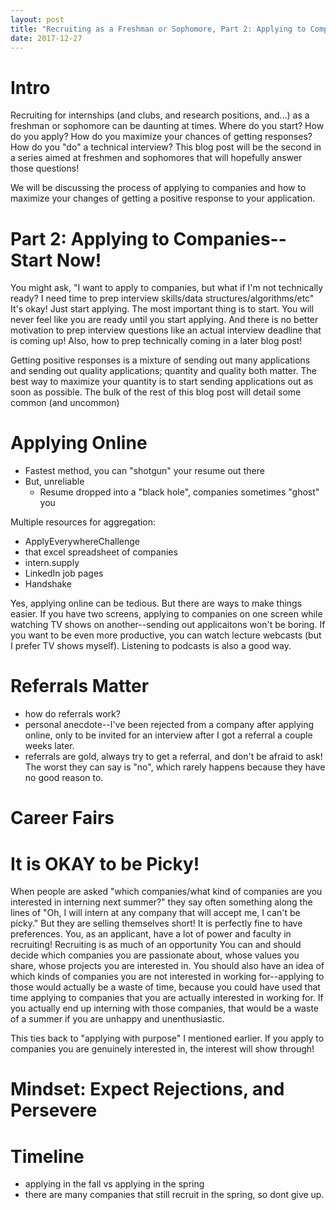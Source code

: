 ```yaml
---
layout: post
title: "Recruiting as a Freshman or Sophomore, Part 2: Applying to Companies, Getting Responses"
date: 2017-12-27
---
```


# Intro

Recruiting for internships (and clubs, and research positions, and...) as a freshman or sophomore can be daunting at times. Where do you start? How do you apply? How do you maximize your chances of getting responses? How do you "do" a technical interview? This blog post will be the second in a series aimed at freshmen and sophomores that will hopefully answer those questions!

We will be discussing the process of applying to companies and how to maximize your changes of getting a positive response to your application. 

# Part 2: Applying to Companies--Start Now!

You might ask, "I want to apply to companies, but what if I'm not technically ready? I need time to prep interview skills/data structures/algorithms/etc" It's okay! Just start applying. The most important thing is to start. You will never feel like you are ready until you start applying. And there is no better motivation to prep interview questions like an actual interview deadline that is coming up! Also, how to prep technically coming in a later blog post!

Getting positive responses is a mixture of sending out many applications and sending out quality applications; quantity and quality both matter. The best way to maximize your quantity is to start sending applications out as soon as possible. The bulk of the rest of this blog post will detail some common (and uncommon)

# Applying Online

- Fastest method, you can "shotgun" your resume out there 
- But, unreliable
  - Resume dropped into a "black hole", companies sometimes "ghost" you

Multiple resources for aggregation:
  - ApplyEverywhereChallenge
  - that excel spreadsheet of companies
  - intern.supply
  - LinkedIn job pages
  - Handshake

Yes, applying online can be tedious. But there are ways to make things easier. If you have two screens, applying to companies on one screen while watching TV shows on another--sending out applicaitons won't be boring. If you want to be even more productive, you can watch lecture webcasts (but I prefer TV shows myself). Listening to podcasts is also a good way. 

# Referrals Matter

- how do referrals work?
- personal anecdote--I've been rejected from a company after applying online, only to be invited for an interview after I got a referral a couple weeks later. 
- referrals are gold, always try to get a referral, and don't be afraid to ask! The worst they can say is "no", which rarely happens because they have no good reason to. 

# Career Fairs

# It is OKAY to be Picky!

When people are asked "which companies/what kind of companies are you interested in interning next summer?" they say often something along the lines of "Oh, I will intern at any company that will accept me, I can't be picky." But they are selling themselves short! It is perfectly fine to have preferences. You, as an applicant, have a lot of power and faculty in recruiting! Recruiting is as much of an opportunity  You can and should decide which companies you are passionate about, whose values you share, whose projects you are interested in. You should also have an idea of which kinds of companies you are not interested in working for--applying to those would actually be a waste of time, because you could have used that time applying to companies that you are actually interested in working for. If you actually end up interning with those companies, that would be a waste of a summer if you are unhappy and unenthusiastic. 

This ties back to "applying with purpose" I mentioned earlier. If you apply to companies you are genuinely interested in, the interest will show through!

# Mindset: Expect Rejections, and Persevere

# Timeline
  - applying in the fall vs applying in the spring
  - there are many companies that still recruit in the spring, so dont give up. 